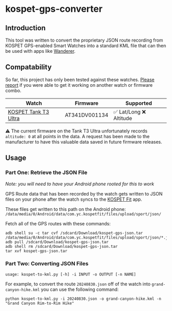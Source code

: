 # kospet-gps-converter

## Introduction

This tool was written to convert the proprietary JSON route recording from KOSPET GPS-enabled Smart Watches into a standard KML file that can then be used with apps like [Wanderer](https://github.com/Flomp/wanderer).

## Compatability

So far, this project has only been tested against these watches. [Please report](https://github.com/mmanjos/kospet-gps-converter/issues/new) if you were able to get it working on another watch or firmware combo.

| Watch                                                                               | Firmware      | Supported                                |
| ----------------------------------------------------------------------------------- | ------------- | ---------------------------------------- |
| [KOSPET Tank T3 Ultra](https://kospet.com/products/kospet-tank-t3-ultra-smartwatch) | AT341DV001134 | :white_check_mark: Lat/Long :x: Altitude |

:warning: The current firmware on the Tank T3 Ultra unfortunately records `altitude: 0` at all points in the data. A request has been made to the manufacturer to have this valuable data saved in future firmware releases.

## Usage

### Part One: Retrieve the JSON File

_Note: you will need to have your Android phone rooted for this to work_

GPS Route data that has been recorded by the watch gets written to JSON files on your phone after the watch syncs to the [KOSPET Fit](https://play.google.com/store/apps/details?id=com.yc.kospetfit) app.

These files get written to this path on the Android phone: `/data/media/0/Android/data/com.yc.kospetfit/files/upload/sport/json/`

Fetch all of the GPS routes with these commands:

```
adb shell su -c tar cvf /sdcard/Download/kospet-gps-json.tar /data/media/0/Android/data/com.yc.kospetfit/files/upload/sport/json/*.json
adb pull /sdcard/Download/kospet-gps-json.tar
adb shell rm /sdcard/Download/kospet-gps-json.tar
tar xvf kospet-gps-json.tar
```

### Part Two: Converting JSON Files

```
usage: kospet-to-kml.py [-h] -i INPUT -o OUTPUT [-n NAME]
```

For example, to convert the route `20240830.json` off of the watch into `grand-canyon-hike.kml` you can use the following command:

```
python kospet-to-kml.py -i 20240830.json -o grand-canyon-hike.kml -n "Grand Canyon Rim-to-Rim Hike"
```
